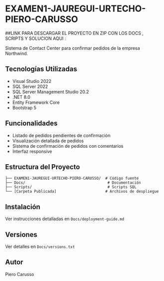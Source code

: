 # EXAMEN1-JAUREGUI-URTECHO-PIERO-CARUSSO

##LINK PARA DESCARGAR EL PROYECTO EN ZIP CON LOS DOCS , SCRIPTS Y SOLUCION AQUI :

Sistema de Contact Center para confirmar pedidos de la empresa Northwind.

## Tecnologías Utilizadas
- Visual Studio 2022
- SQL Server 2022
- SQL Server Management Studio 20.2
- .NET 8.0
- Entity Framework Core
- Bootstrap 5

## Funcionalidades
- Listado de pedidos pendientes de confirmación
- Visualización detallada de pedidos
- Sistema de confirmación de pedidos con comentarios
- Interfaz responsive

## Estructura del Proyecto
```
├── EXAMEN1-JAUREGUI-URTECHO-PIERO-CARUSSO/  # Código fuente
├── Docs/                                     # Documentación
├── Scripts/                                  # Scripts SQL
└── [Carpeta Publicada]                      # Archivos de despliegue
```

## Instalación
Ver instrucciones detalladas en `Docs/deployment-guide.md`

## Versiones
Ver detalles en `Docs/versions.txt`

## Autor
Piero Carusso
